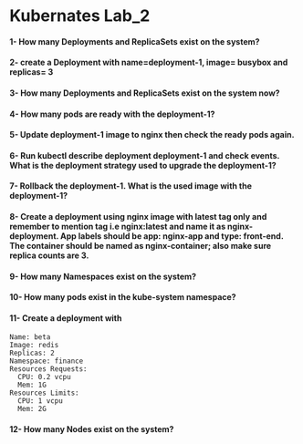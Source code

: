 # Kubernates Lab_2
#### 1- How many Deployments and ReplicaSets exist on the system?
#### 2- create a Deployment with name=deployment-1, image= busybox and replicas= 3
#### 3- How many Deployments and ReplicaSets exist on the system now?
#### 4- How many pods are ready with the deployment-1?
#### 5- Update deployment-1 image to nginx then check the ready pods again.
#### 6- Run kubectl describe deployment deployment-1 and check events. What is the deployment strategy used to upgrade the deployment-1?
#### 7- Rollback the deployment-1. What is the used image with the deployment-1?
#### 8- Create a deployment using nginx image with latest tag only and remember to mention tag i.e nginx:latest and name it as nginx-deployment. App labels should be app: nginx-app and type: front-end. The container should be named as nginx-container; also make sure replica counts are 3.
#### 9- How many Namespaces exist on the system?
#### 10- How many pods exist in the kube-system namespace?
#### 11- Create a deployment with
```
Name: beta
Image: redis
Replicas: 2
Namespace: finance
Resources Requests:
  CPU: 0.2 vcpu
  Mem: 1G
Resources Limits:
  CPU: 1 vcpu
  Mem: 2G
```
#### 12- How many Nodes exist on the system?
